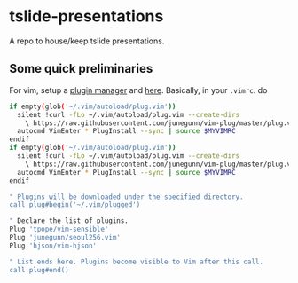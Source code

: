 # tslide-presentations
A repo to house/keep tslide presentations.

## Some quick preliminaries

For vim, setup a [plugin manager](https://github.com/junegunn/vim-plug) and [here](https://github.com/junegunn/vim-plug/wiki/tips#automatic-installation). Basically, in your `.vimrc`. do

```bash
if empty(glob('~/.vim/autoload/plug.vim'))
  silent !curl -fLo ~/.vim/autoload/plug.vim --create-dirs
    \ https://raw.githubusercontent.com/junegunn/vim-plug/master/plug.vim
  autocmd VimEnter * PlugInstall --sync | source $MYVIMRC
endif
if empty(glob('~/.vim/autoload/plug.vim'))
  silent !curl -fLo ~/.vim/autoload/plug.vim --create-dirs
    \ https://raw.githubusercontent.com/junegunn/vim-plug/master/plug.vim
  autocmd VimEnter * PlugInstall --sync | source $MYVIMRC
endif

" Plugins will be downloaded under the specified directory.
call plug#begin('~/.vim/plugged')

" Declare the list of plugins.
Plug 'tpope/vim-sensible'
Plug 'junegunn/seoul256.vim'
Plug 'hjson/vim-hjson'

" List ends here. Plugins become visible to Vim after this call.
call plug#end()


```

